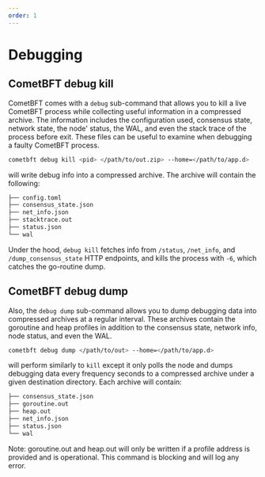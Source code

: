 ```yaml
---
order: 1
---
```


# Debugging

## CometBFT debug kill

CometBFT comes with a `debug` sub-command that allows you to kill a live
CometBFT process while collecting useful information in a compressed archive.
The information includes the configuration used, consensus state, network
state, the node' status, the WAL, and even the stack trace of the process
before exit. These files can be useful to examine when debugging a faulty
CometBFT process.

```bash
cometbft debug kill <pid> </path/to/out.zip> --home=</path/to/app.d>
```

will write debug info into a compressed archive. The archive will contain the
following:

```sh
├── config.toml
├── consensus_state.json
├── net_info.json
├── stacktrace.out
├── status.json
└── wal
```

Under the hood, `debug kill` fetches info from `/status`, `/net_info`, and
`/dump_consensus_state` HTTP endpoints, and kills the process with `-6`, which
catches the go-routine dump.

## CometBFT debug dump

Also, the `debug dump` sub-command allows you to dump debugging data into
compressed archives at a regular interval. These archives contain the goroutine
and heap profiles in addition to the consensus state, network info, node
status, and even the WAL.

```bash
cometbft debug dump </path/to/out> --home=</path/to/app.d>
```

will perform similarly to `kill` except it only polls the node and
dumps debugging data every frequency seconds to a compressed archive under a
given destination directory. Each archive will contain:

```sh
├── consensus_state.json
├── goroutine.out
├── heap.out
├── net_info.json
├── status.json
└── wal
```

Note: goroutine.out and heap.out will only be written if a profile address is
provided and is operational. This command is blocking and will log any error.
